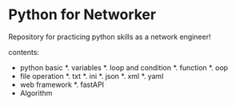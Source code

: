 # Python for Networker
Repository for practicing python skills as a network engineer!

contents:
- python basic
	*. variables
	*. loop and condition
	*. function
	*. oop
- file operation
	*. txt
	*. ini
	*. json
	*. xml
	*. yaml
- web framework
	*. fastAPI
- Algorithm
